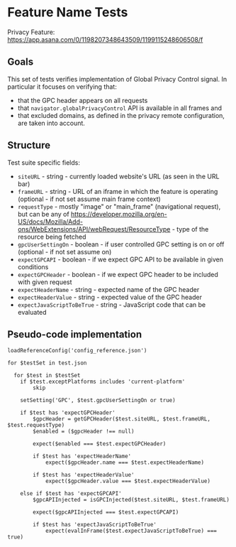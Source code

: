 # Feature Name Tests

Privacy Feature: https://app.asana.com/0/1198207348643509/1199115248606508/f

## Goals

This set of tests verifies implementation of Global Privacy Control signal. In particular it focuses on verifying that:

- that the GPC header appears on all requests
- that `navigator.globalPrivacyControl` API is available in all frames and
- that excluded domains, as defined in the privacy remote configuration, are taken into account.

## Structure

Test suite specific fields:

- `siteURL` - string - currently loaded website's URL (as seen in the URL bar)
- `frameURL` - string - URL of an iframe in which the feature is operating (optional - if not set assume main frame context)
- `requestType` - mostly "image" or "main_frame" (navigational request), but can be any of https://developer.mozilla.org/en-US/docs/Mozilla/Add-ons/WebExtensions/API/webRequest/ResourceType - type of the resource being fetched
- `gpcUserSettingOn` - boolean - if user controlled GPC setting is on or off (optional - if not set assume on)
- `expectGPCAPI` - boolean - if we expect GPC API to be available in given conditions
- `expectGPCHeader` - boolean - if we expect GPC header to be included with given request
- `expectHeaderName` - string - expected name of the GPC header
- `expectHeaderValue` - string - expected value of the GPC header
- `expectJavaScriptToBeTrue` - string - JavaScript code that can be evaluated 

## Pseudo-code implementation

```
loadReferenceConfig('config_reference.json')

for $testSet in test.json

  for $test in $testSet
    if $test.exceptPlatforms includes 'current-platform'
        skip

    setSetting('GPC', $test.gpcUserSettingOn or true)

    if $test has 'expectGPCHeader'
        $gpcHeader = getGPCHeader($test.siteURL, $test.frameURL, $test.requestType)
        $enabled = ($gpcHeader !== null)

        expect($enabled === $test.expectGPCHeader)

        if $test has 'expectHeaderName'
            expect($gpcHeader.name === $test.expectHeaderName)

        if $test has 'expectHeaderValue'
            expect($gpcHeader.value === $test.expectHeaderValue)

    else if $test has 'expectGPCAPI'
        $gpcAPIInjected = isGPCInjected($test.siteURL, $test.frameURL)

        expect($gpcAPIInjected === $test.expectGPCAPI)

        if $test has 'expectJavaScriptToBeTrue'
            expect(evalInFrame($test.expectJavaScriptToBeTrue) === true)

```